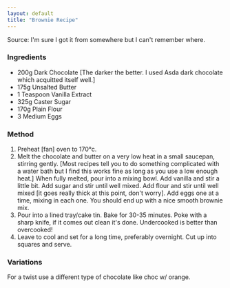 ```yaml
---
layout: default
title: "Brownie Recipe"
---
```


Source: I'm sure I got it from somewhere but I can't remember where.

### Ingredients
* 200g Dark Chocolate [The darker the better. I used Asda dark chocolate which acquitted itself well.]
* 175g Unsalted Butter
* 1 Teaspoon Vanilla Extract
* 325g Caster Sugar
* 170g Plain Flour
* 3 Medium Eggs

### Method
1. Preheat [fan] oven to 170°c.
2. Melt the chocolate and butter on a very low heat in a small saucepan, stirring gently. [Most recipes tell you to do something complicated with a water bath but I find this works fine as long as you use a low enough heat.] When fully melted, pour into a mixing bowl. Add vanilla and stir a little bit. Add sugar and stir until well mixed. Add flour and stir until well mixed [it goes really thick at this point, don't worry]. Add eggs one at a time, mixing in each one. You should end up with a nice smooth brownie mix.
3. Pour into a lined tray/cake tin. Bake for 30-35 minutes. Poke with a sharp knife, if it comes out clean it's done. Undercooked is better than overcooked!
4. Leave to cool and set for a long time, preferably overnight. Cut up into squares and serve.

### Variations
For a twist use a different type of chocolate like choc w/ orange.
